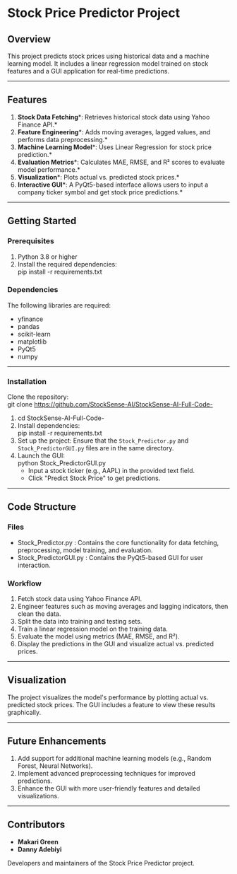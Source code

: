 # **Stock Price Predictor Project**

## **Overview**

This project predicts stock prices using historical data and a machine learning model. It includes a linear regression model trained on stock features and a GUI application for real-time predictions.

---

## **Features**

1. **Stock Data Fetching**\*: Retrieves historical stock data using Yahoo Finance API.\*  
2. **Feature Engineering**\*: Adds moving averages, lagged values, and performs data preprocessing.\*  
3. **Machine Learning Model**\*: Uses Linear Regression for stock price prediction.\*  
4. **Evaluation Metrics**\*: Calculates MAE, RMSE, and R² scores to evaluate model               performance.\*  
5. **Visualization**\*: Plots actual vs. predicted stock prices.\*  
6. **Interactive GUI**\*: A PyQt5-based interface allows users to input a company ticker symbol  and get stock price predictions.\*

---

## **Getting Started**

### **Prerequisites**

1. Python 3.8 or higher  
2. Install the required dependencies:  
   pip install -r requirements.txt

### **Dependencies**

The following libraries are required:

* yfinance  
* pandas  
* scikit-learn  
* matplotlib  
* PyQt5  
* numpy

---

### **Installation**

Clone the repository:  
git clone https://github.com/StockSense-AI/StockSense-AI-Full-Code-

1. cd StockSense-AI-Full-Code-  
2. Install dependencies:  
   pip install -r requirements.txt  
3. Set up the project: Ensure that the `Stock_Predictor.py` and `Stock_PredictorGUI.py` files       are in the same directory.  
4. Launch the GUI:  
   python Stock_PredictorGUI.py  
   * Input a stock ticker (e.g., AAPL) in the provided text field.  
   * Click "Predict Stock Price" to get predictions.

---

## **Code Structure**

### **Files**

* Stock_Predictor.py : Contains the core functionality for data fetching, preprocessing, model training, and evaluation.  
* Stock_PredictorGUI.py : Contains the PyQt5-based GUI for user interaction.

### **Workflow**

1. Fetch stock data using Yahoo Finance API.  
2. Engineer features such as moving averages and lagging indicators, then clean the data.  
3. Split the data into training and testing sets.  
4. Train a linear regression model on the training data.  
5. Evaluate the model using metrics (MAE, RMSE, and R²).  
6. Display the predictions in the GUI and visualize actual vs. predicted prices.

---

## **Visualization**

The project visualizes the model's performance by plotting actual vs. predicted stock prices. The GUI includes a feature to view these results graphically.

---

## **Future Enhancements**

1. Add support for additional machine learning models (e.g., Random Forest, Neural Networks).  
2. Implement advanced preprocessing techniques for improved predictions.  
3. Enhance the GUI with more user-friendly features and detailed visualizations.

---

## **Contributors**

* **Makari Green**  
* **Danny Adebiyi**

Developers and maintainers of the Stock Price Predictor project.


